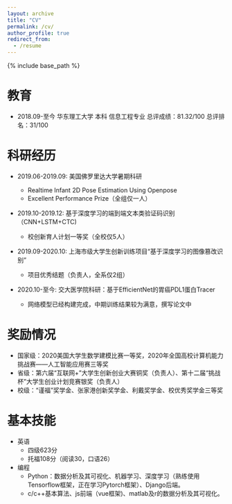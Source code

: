 ```yaml
---
layout: archive
title: "CV"
permalink: /cv/
author_profile: true
redirect_from:
  - /resume
---
```


{% include base_path %}

教育
======
* 2018.09-至今 华东理工大学 本科 信息工程专业 总评成绩：81.32/100 总评排名：31/100

科研经历
======
* 2019.06-2019.09: 美国佛罗里达大学暑期科研
  * Realtime Infant 2D Pose Estimation Using Openpose
  * Excellent Performance Prize（全组仅一人）
  
* 2019.10-2019.12: 基于深度学习的端到端文本类验证码识别（CNN+LSTM+CTC)
  * 校创新育人计划一等奖（全校仅5人）
  
* 2019.09-2020.10: 上海市级大学生创新训练项目“基于深度学习的图像篡改识别”
  * 项目优秀结题（负责人，全系仅2组）

* 2020.10-至今: 交大医学院科研：基于EfficientNet的胃癌PDL1蛋白Tracer
  * 网络模型已经构建完成，中期训练结果较为满意，撰写论文中
  
奖励情况
======
* 国家级：2020美国大学生数学建模比赛一等奖，2020年全国高校计算机能力挑战赛——人工智能应用赛三等奖
* 省级：第六届“互联网+”大学生创新创业大赛铜奖（负责人）、第十二届“挑战杯”大学生创业计划竞赛银奖（负责人）
* 校级：“谨福”奖学金、张家港创新奖学金、利戴奖学金、校优秀奖学金三等奖

基本技能
======
* 英语
  * 四级623分
  * 托福108分（阅读30，口语26）
* 编程
  * Python：数据分析及其可视化、机器学习、深度学习（熟练使用Tensorflow框架，正在学习Pytorch框架）、Django后端。
  * c/c++基本算法、js前端（vue框架)、matlab及r的数据分析及其可视化。
  

  
